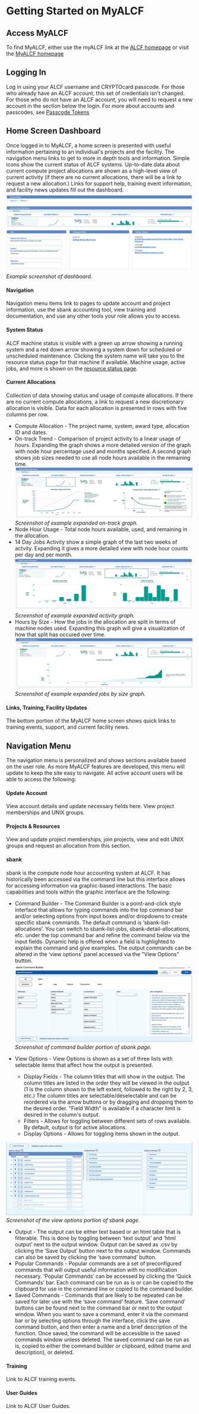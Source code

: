 # Getting Started on MyALCF


## Access MyALCF
To find MyALCF, either use the myALCF link at the [ALCF homepage](https://alcf.anl.gov) or visit the [MyALCF homepage](https://my.alcf.anl.gov)


## Logging In
Log in using your ALCF username and CRYPTOcard passcode. For those who already have an ALCF account, this set of credentials isn’t changed. For those who do not have an ALCF account, you will need to request a new account in the section below the login. For more about accounts and passcodes, see [Passcode Tokens](./alcf-passcode-tokens.md)


## Home Screen Dashboard

Once logged in to MyALCF, a home screen is presented with useful information pertaining to an individual's projects and the facility. The navigation menu links to get to more in depth tools and information. Simple icons show the current status of ALCF systems. Up-to-date data about current compute project allocations are shown as a high-level view of current activity (if there are no current allocations, there will be a link to request a new allocation.) Links for support help, training event information, and facility news updates fill out the dashboard.
![Dashboard Screenshot](images/dash.jpg) *Example screenshot of dashboard.*

#### Navigation
Navigation menu items link to pages to update account and project information, use the sbank accounting tool, view training and documentation, and use any other tools your role allows you to access.  
#### System Status 
ALCF machine status is visible with a green up arrow showing a running system and a red down arrow showing a system down for scheduled or unscheduled maintenance. Clicking the system name will take you to the resource status page for that machine if available. Machine usage, active jobs, and more is shown on the [resource status page](https://status.alcf.anl.gov/#/home). 
#### Current Allocations  
Collection of data showing status and usage of compute allocations. If there are no current compute allocations, a link to request a new discretionary allocation is visible. Data for each allocation is presented in rows with five columns per row. 
- Compute Allocation - The project name, system, award type, allocation ID and dates. 
- On-track Trend - Comparison of project activity to a linear usage of hours. Expanding the graph shows a more detailed version of the graph with node hour percentage used and months specified. A second graph shows job sizes needed to use all node hours available in the remaining time.
![On-track Trend Screenshot](images/ontrack_expand.jpg) *Screenshot of example expanded on-track graph.*
- Node Hour Usage - Total node hours available, used, and remaining in the allocation.
- 14 Day Jobs Activity show a simple graph of the last two weeks of actvity. Expanding it gives a more detailed view with node hour counts per day and per month.
![Activity Screenshot](images/activity_expand.jpg) *Screenshot of example expanded activity graph.*
- Hours by Size - How the jobs in the allocation are split in terms of machine nodes used. Expanding this graph will give a visualization of how that split has occured over time.
![Jobs By Size Screenshot](images/jobsize_expand.jpg) *Screenshot of example expanded jobs by size graph.*

#### Links, Training, Facility Updates 
The bottom portion of the MyALCF home screen shows quick links to training events, support, and current facility news.


## Navigation Menu
The navigation menu is personalized and shows sections available based on the user role. As more MyALCF features are developed, this menu will update to keep the site easy to navigate. All active account users will be able to access the following:  

#### Update Account
View account details and update necessary fields here. View project memberships and UNIX groups.

#### Projects & Resources
View and update project memberships, join projects, view and edit UNIX groups and request an allocation from this section.

#### sbank
sbank is the compute node hour accounting system at ALCF. It has historically been accessed via the command line but this interface allows for accessing information via graphic-based interactions. The basic capabilities and tools within the graphic interface are the following:
- Command Builder -
The Command Builder is a point-and-click style interface that allows for typing commands into the top command bar and/or selecting options from input boxes and/or dropdowns to create specific sbank commands. The default command is ‘sbank-list-allocations’. You can switch to sbank-list-jobs, sbank-detail-allocations, etc. under the top command bar and refine the command below via the input fields. Dynamic help is offered when a field is highlighted to explain the command and give examples. The output commands can be altered in the ‘view options’ panel accessed via the "View Options" button.
![Command Builder Screenshot](images/commandbuilder.jpg) *Screenshot of command builder portion of sbank page.*

- View Options -
View Options is shown as a set of three lists with selectable items that affect how the output is presented.
  * Display Fields -
The column titles that will show in the output. The column titles are listed in the order they will be viewed in the output (1 is the column shown to the left extent, followed to the right by 2, 3, etc.) The column titles are selectable/deselectable and can be reordered via the arrow buttons or by dragging and dropping them to the desired order. "Field Width" is available if a character limit is desired in the column's output.
  * Filters -
Allows for toggling between different sets of rows available. By default, output is for active allocations.
  * Display Options -
Allows for toggling items shown in the output.

![View Options Screenshot](images/viewoptions.jpg) *Screenshot of the view options portion of sbank page.*

- Output -
The output can be either text based or an html table that is filterable. This is done by toggling between ‘text output’ and ‘html output’ next to the output window. Output can be saved as .csv by clicking the ‘Save Output’ button next to the output window.
Commands can also be saved by clicking the ‘save command’ button. 
- Popular Commands - 
Popular commands are a set of preconfigured commands that will output useful information with no modification necessary.  ‘Popular Commands’ can be accessed by clicking the ‘Quick Commands’ bar. Each command can be run as is or can be copied to the clipboard for use in the command line or copied to the command builder.
- Saved Commands -
Commands that are likely to be repeated can be saved for later use with the ‘save command’ feature. ‘Save command’ buttons can be found next to the command bar or next to the output window. When you want to save a command, enter it via the command bar or by selecting options through the interface, click the save command button, and then enter a name and a brief description of the function. Once saved, the command will be accessible in the saved commands window unless deleted. The saved command can be run as is, copied to either the command builder or clipboard, edited (name and description), or deleted. 


#### Training 
Link to ALCF training events.

#### User Guides
Link to ALCF User Guides.



